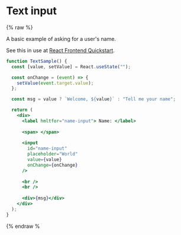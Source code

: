 # Text input

{% raw %}

A basic example of asking for a user's name.

See this in use at [React Frontend Quickstart](https://github.com/MichaelCurrin/react-frontend-quickstart).

```jsx
function TextSample() {
  const [value, setValue] = React.useState("");

  const onChange = (event) => {
    setValue(event.target.value);
  };

  const msg = value ? `Welcome, ${value}` : "Tell me your name";

  return (
    <div>
      <label hmltfor="name-input"> Name: </label>
      
      <span> </span>
      
      <input
        id="name-input"
        placeholder="World"
        value={value}
        onChange={onChange}
      />
      
      <br />
      <br />
      
      <div>{msg}</div>
    </div>
  );
}
```

{% endraw %

